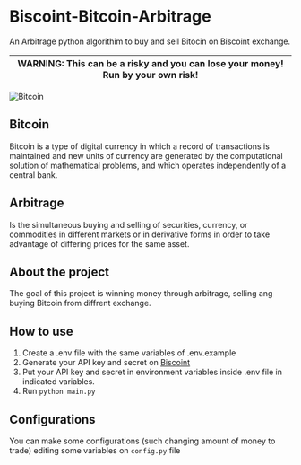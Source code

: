 # Biscoint-Bitcoin-Arbitrage
An Arbitrage python algorithim to buy and sell Bitocin on Biscoint exchange.


| WARNING: This can be a risky and you can lose your money! Run by your own risk! |
| --- |



![Bitcoin](https://ml8ygptwlcsq.i.optimole.com/KqGSM2A.LwXc~1d1f4/w:1000/h:600/q:auto/rt:fill/g:ce/https://www.securities.io/wp-content/uploads/2020/07/bitcoin-1.jpg?raw=true)

## Bitcoin
Bitcoin is a type of digital currency in which a record of transactions is maintained and new units of currency are generated by the computational solution of mathematical problems, and which operates independently of a central bank.

## Arbitrage

Is the simultaneous buying and selling of securities, currency, or commodities in different markets or in derivative forms in order to take advantage of differing prices for the same asset.

## About the project

The goal of this project is winning money through arbitrage, selling ang buying Bitcoin from diffrent exchange.

## How to use

1. Create a .env file with the same variables of .env.example
2. Generate your API key and secret on [Biscoint](https://biscoint.io/)
3. Put your API key and secret in environment variables inside .env file in indicated variables.
4. Run `python main.py`

## Configurations

You can make some configurations (such changing amount of money to trade) editing some variables on  `config.py` file


